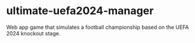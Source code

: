 # ultimate-uefa2024-manager
Web app game that simulates a football championship based on the UEFA 2024 knockout stage.
